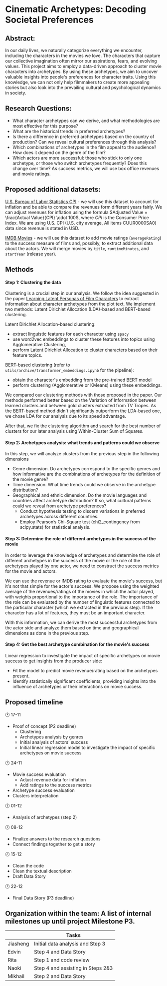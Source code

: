 # Cinematic Archetypes: Decoding Societal Preferences
## Abstract: 

In our daily lives, we naturally categorize everything we encounter, including the characters in the movies we love. The characters that capture our collective imagination often mirror our aspirations, fears, and evolving values. This project aims to employ a data-driven approach to cluster movie characters into archetypes. By using these archetypes, we aim to uncover valuable insights into people's preferences for character traits. Using this knowledge, we can not only help filmmakers to create more appealing stories but also look into the prevailing cultural and psychological dynamics in society.

## Research Questions: 
- What character archetypes can we derive, and what methodologies are most effective for this purpose?
- What are the historical trends in preferred archetypes?
- Is there a difference in preferred archetypes based on the country of production? Can we reveal cultural preferences through this analysis?
- Which combinations of archetypes in the film appeal to the audience? How does it depend on the genre of the film?
- Which actors are more successful: those who stick to only one archetype, or those who switch archetypes frequently? Does this change over time? As success metrics, we will use box office revenues and movie ratings.

## Proposed additional datasets: 
[U.S. Bureau of Labor Statistics CPI](https://www.bls.gov/cpi/data.htm) - we will use this dataset to account for inflation and be able to compare the revenues form different years fairly. We can adjust revenues for inflation using the formula $Adjusted Value = \frac{Actual Value}{CPI} \cdot 100$, where $CPI$ is the Consumer Price Index. We are using U.S. CPI (U.S. city average, All items CUUR0000SA0) data since revenue is stated in USD.

[IMDB Movies](https://developer.imdb.com/non-commercial-datasets/) - we will use this dataset to add movie ratings (`averageRating`) to the success measure of films and, possibly, to extract additional data about the actors. We will merge movies by `title`, `runtimeMinutes`, and `startYear` (release year).

## Methods
#### Step 1: Clustering the data
 Clustering is a crucial step in our analysis. We follow the idea suggested in the paper [Learning Latent Personas of Film Characters](https://developer.imdb.com/non-commercial-datasets/) to extract information about character archetypes from the plot text. We implement two methods: Latent Dirichlet Allocation (LDA)-based and BERT-based clustering.

Latent Dirichlet Allocation-based clustering:
- extract linguistic features for each character using `spacy`
- use word2vec embeddings to cluster these features into topics using Agglomerative Clustering,
- perform Latent Dirichlet Allocation to cluster characters based on their feature topics.
  
BERT-based clustering (refer to `utils/archive/transformer_embeddings.ipynb` for the pipeline):
- obtain the character's embedding from the pre-trained BERT model
- perform clustering (Agglomerative or KMeans) using these embeddings.

We compared our clustering methods with those proposed in the paper. Our methods performed better based on the Variation of Information between learned clusters and between gold clusters extracted from TV Tropes. As the BERT-based method didn't significantly outperform the LDA-based one, we chose LDA for our analysis due to its speed advantage.

After that, we fix the clustering algorithm and search for the best number of clusters for our later analysis using Within-Cluster Sum of Squares.

<!---
###### Interpretability
Latent Dirichlet Allocation can help in interpreting obtained clusters. We can look at the model's components to find the top topics (clusters of words) which can help in understanding which characters' traits are related to being in the particular cluster.
--->

#### Step 2: Archetypes analysis: what trends and patterns could we observe

In this step, we will analyze clusters from the previous step in the following dimensions
- Genre dimension. Do archetypes correspond to the specific genres and how informative are the combinations of archetypes for the definition of the movie genre?
- Time dimension. What time trends could we observe in the archetype distribution?
- Geographical and ethnic dimension. Do the movie languages and countries affect archetype distribution? If so, what cultural patterns could we reveal from archetype preferences?
  - Conduct hypothesis testing to discern variations in preferred archetypes across different countries.
  - Employ Pearson’s Chi-Square test (chi2_contingency from scipy.stats) for statistical analysis.

#### Step 3: Determine the role of different archetypes in the success of the movie
In order to leverage the knowledge of archetypes and determine the role of different archetypes in the success of the movie or the role of the archetypes played by one actor, we need to construct the success metrics for the movie and actors. 

We can use the revenue or IMDB rating to evaluate the movie's success, but it's not that simple for the actor's success. We propose using the weighted average of the revenues/ratings of the movies in which the actor played, with weights proportional to the importance of the role. 
The importance of the role can be evaluated by the number of linguistic features connected to the particular character (which we extracted in the previous step). If the character has a lot of features, they must be an important character.

With this information, we can derive the most successful archetypes from the actor side and analyze them based on time and geographical dimensions as done in the previous step.

#### Step 4: Get the best archetype combination for the movie's success
Linear regression to investigate the impact of specific archetypes on movie success to get insights from the producer side:
 - Fit the model to predict movie revenue/rating based on the archetypes present.
 - Identify statistically significant coefficients, providing insights into the influence of archetypes or their interactions on movie success.

## Proposed timeline
:clock1: 17-11 
- Proof of concept (P2 deadline)
  * Clustering
  * Archetypes analysis by genres
  * Initial analysis of actors' success
  * Initial linear regression model to investigate the impact of specific archetypes on movie success

:clock3: 24-11 
- Movie success evaluation
  * Adjust revenue data for inflation
  * Add ratings to the success metrics
 - Archetype success evaluation
 - Clusters interpretation

:clock5: 01-12
- Analysis of archetypes (step 2)

:clock7: 08-12 
- Finalize answers to the research questions
- Connect findings together to get a story

:clock9: 15-12 
- Clean the code
- Clean the textual description
- Draft Data Story

:clock12: 22-12 
- Final Data Story (P3 deadline)

## Organization within the team: A list of internal milestones up until project Milestone P3.
|        |                           Tasks|
|--------|---------------------------------|
|Jiasheng|Initial data analysis and Step 3 |
|   Edvin|   Step 4 and Data Story         |
|    Rita|          Step 1 and code review |
|   Naoki|Step 4 and assisting in Steps 2&3|
| Mikhail|         Step 2 and Data Story   |

